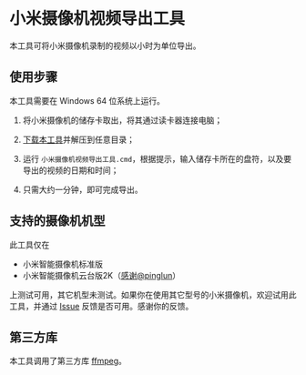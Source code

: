 # 小米摄像机视频导出工具

本工具可将小米摄像机录制的视频以小时为单位导出。

## 使用步骤

本工具需要在 Windows 64 位系统上运行。

1. 将小米摄像机的储存卡取出，将其通过读卡器连接电脑；

2. [下载本工具](https://github.com/tasy5kg/MiCameraVideoExporter/releases/download/1/1.zip)并解压到任意目录；

3. 运行 ```小米摄像机视频导出工具.cmd```，根据提示，输入储存卡所在的盘符，以及要导出的视频的日期和时间；

4. 只需大约一分钟，即可完成导出。

## 支持的摄像机机型

此工具仅在

- 小米智能摄像机标准版
- 小米智能摄像机云台版2K（[感谢@pinglun](https://github.com/tasy5kg/MiCameraVideoExporter/issues/1)）

上测试可用，其它机型未测试。如果你在使用其它型号的小米摄像机，欢迎试用此工具，并通过 [Issue](https://github.com/tasy5kg/MiCameraVideoExporter/issues) 反馈是否可用。感谢你的反馈。

## 第三方库

本工具调用了第三方库 [ffmpeg](https://ffmpeg.org/)。